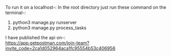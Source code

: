 To run it on a localhost-:
In the root directory just run these command on the terminal-:
1) python3 manage.py runserver
2) python3 manage.py process_tasks

I have published the api on-:<br>
https://app.getpostman.com/join-team?invite_code=2ca1d052964aca1fc95554b53c406956
